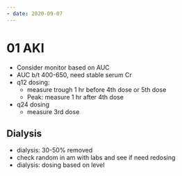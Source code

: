 ```yaml
---
- date: 2020-09-07
---
```


# 01 AKI

- Consider monitor based on AUC
- AUC b/t 400-650, need stable serum Cr
- q12 dosing:
	- measure trough 1 hr before 4th dose or 5th dose
	- Peak: measure 1 hr after 4th dose
- q24 dosing
	- measure 3rd dose

## Dialysis

- dialysis: 30-50% removed
- check random in am with labs and see if need redosing
- dialysis: dosing based on level
